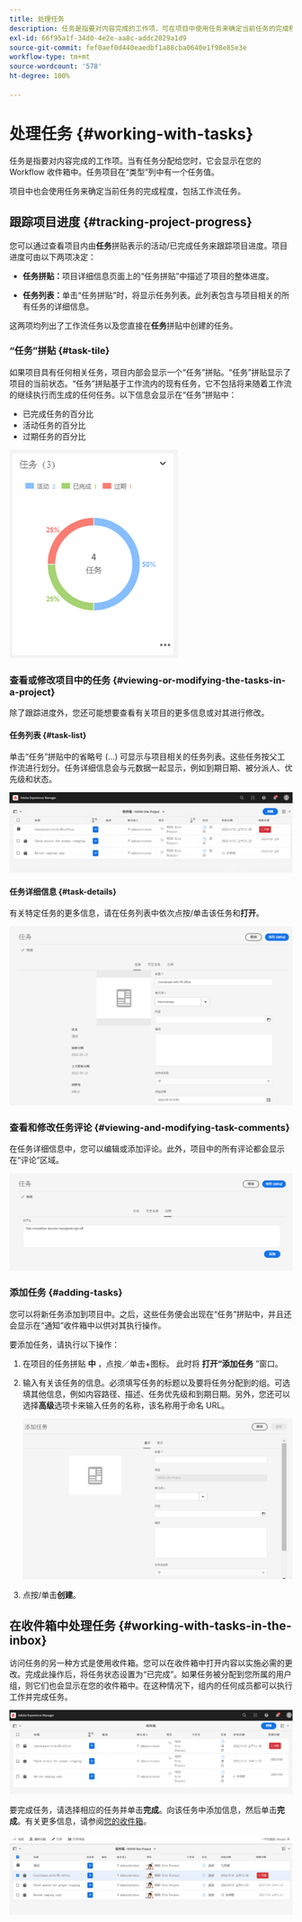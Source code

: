 ```yaml
---
title: 处理任务
description: 任务是指要对内容完成的工作项，可在项目中使用任务来确定当前任务的完成程度
exl-id: 66f95a1f-34d0-4e2e-aa8c-addc2029a1d9
source-git-commit: fef0aef0d440eaedbf1a88cba0640e1f98e85e3e
workflow-type: tm+mt
source-wordcount: '578'
ht-degree: 100%

---
```


# 处理任务 {#working-with-tasks}

任务是指要对内容完成的工作项。当有任务分配给您时，它会显示在您的 Workflow 收件箱中。任务项目在“类型”列中有一个任务值。

项目中也会使用任务来确定当前任务的完成程度，包括工作流任务。

## 跟踪项目进度 {#tracking-project-progress}

您可以通过查看项目内由&#x200B;**任务**&#x200B;拼贴表示的活动/已完成任务来跟踪项目进度。项目进度可由以下两项决定：

* **任务拼贴：**&#x200B;项目详细信息页面上的“任务拼贴”中描述了项目的整体进度。

* **任务列表：**&#x200B;单击“任务拼贴”时，将显示任务列表。此列表包含与项目相关的所有任务的详细信息。

这两项均列出了工作流任务以及您直接在&#x200B;**任务**&#x200B;拼贴中创建的任务。

### “任务”拼贴 {#task-tile}

如果项目具有任何相关任务，项目内部会显示一个“任务”拼贴。“任务”拼贴显示了项目的当前状态。“任务”拼贴基于工作流内的现有任务，它不包括将来随着工作流的继续执行而生成的任何任务。以下信息会显示在“任务”拼贴中：

* 已完成任务的百分比
* 活动任务的百分比
* 过期任务的百分比

![“任务”拼贴](/help/sites-cloud/authoring/assets/projects-tasks-breakdown.png)

### 查看或修改项目中的任务 {#viewing-or-modifying-the-tasks-in-a-project}

除了跟踪进度外，您还可能想要查看有关项目的更多信息或对其进行修改。

#### 任务列表 {#task-list}

单击“任务”拼贴中的省略号 (...) 可显示与项目相关的任务列表。这些任务按父工作流进行划分。任务详细信息会与元数据一起显示，例如到期日期、被分派人、优先级和状态。

![任务列表](/help/sites-cloud/authoring/assets/projects-task-list.png)

#### 任务详细信息 {#task-details}

有关特定任务的更多信息，请在任务列表中依次点按/单击该任务和&#x200B;**打开**。

![任务详细信息](/help/sites-cloud/authoring/assets/projects-task-details.png)

### 查看和修改任务评论 {#viewing-and-modifying-task-comments}

在任务详细信息中，您可以编辑或添加评论。此外，项目中的所有评论都会显示在“评论”区域。

![有关任务的评论](/help/sites-cloud/authoring/assets/projects-tasks-comments.png)

### 添加任务 {#adding-tasks}

您可以将新任务添加到项目中。之后，这些任务便会出现在“任务”拼贴中，并且还会显示在“通知”收件箱中以供对其执行操作。

要添加任务，请执行以下操作：

1. 在项目的任务拼贴 **中** ，点按／单击+图标。 此时将 **打开“添加任务** ”窗口。
1. 输入有关该任务的信息。必须填写任务的标题以及要将任务分配到的组。可选填其他信息，例如内容路径、描述、任务优先级和到期日期。另外，您还可以选择&#x200B;**高级**&#x200B;选项卡来输入任务的名称，该名称用于命名 URL。

   ![添加任务](/help/sites-cloud/authoring/assets/projects-add-task.png)

1. 点按/单击&#x200B;**创建**。

## 在收件箱中处理任务 {#working-with-tasks-in-the-inbox}

访问任务的另一种方式是使用收件箱。您可以在收件箱中打开内容以实施必需的更改。完成此操作后，将任务状态设置为“已完成”。如果任务被分配到您所属的用户组，则它们也会显示在您的收件箱中。在这种情况下，组内的任何成员都可以执行工作并完成任务。

![收件箱中的任务](/help/sites-cloud/authoring/assets/projects-task-inbox.png)

要完成任务，请选择相应的任务并单击&#x200B;**完成**。向该任务中添加信息，然后单击&#x200B;**完成**。有关更多信息，请参阅[您的收件箱](/help/sites-cloud/authoring/getting-started/inbox.md)。

![任务通知](/help/sites-cloud/authoring/assets/projects-task-notifications.png)
